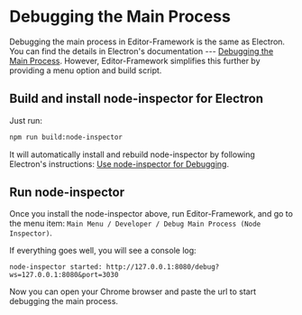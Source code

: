 # Debugging the Main Process

Debugging the main process in Editor-Framework is the same as Electron. You can find the
details in Electron's documentation --- [Debugging the Main Process](http://electron.atom.io/docs/tutorial/debugging-main-process/). However,
Editor-Framework simplifies this further by providing a menu option and build script.

## Build and install node-inspector for Electron

Just run:

```bash
npm run build:node-inspector
```

It will automatically install and rebuild node-inspector by following Electron's instructions: [Use node-inspector for Debugging](http://electron.atom.io/docs/tutorial/debugging-main-process/#use-node-inspector-for-debugging).

## Run node-inspector

Once you install the node-inspector above, run Editor-Framework, and go to the menu item: `Main Menu / Developer / Debug Main Process (Node Inspector)`.

If everything goes well, you will see a console log:

```
node-inspector started: http://127.0.0.1:8080/debug?ws=127.0.0.1:8080&port=3030
```

Now you can open your Chrome browser and paste the url to start debugging the main process.
